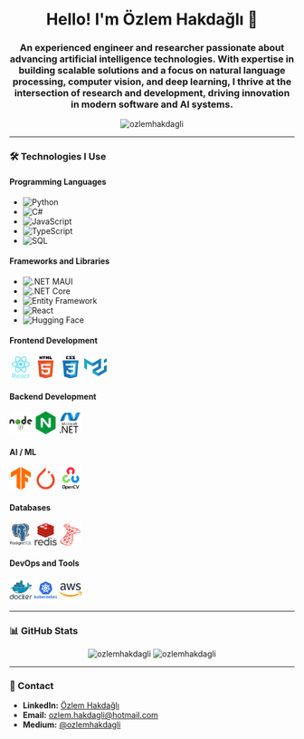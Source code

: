 <h1 align="center">Hello! I'm Özlem Hakdağlı 👋</h1>
<h3 align="center">An experienced engineer and researcher passionate about advancing artificial intelligence technologies. With expertise in building scalable solutions and a focus on natural language processing, computer vision, and deep learning, I thrive at the intersection of research and development, driving innovation in modern software and AI systems.</h3>

<p align="center">
  <img src="https://komarev.com/ghpvc/?username=ozlemhakdagli&label=Profile%20Views&color=0e75b6&style=flat" alt="ozlemhakdagli" />
</p>

---

### 🛠️ Technologies I Use

#### Programming Languages
- ![Python](https://img.shields.io/badge/-Python-3776AB?style=flat-square&logo=python&logoColor=white)
- ![C#](https://img.shields.io/badge/-C%23-239120?style=flat-square&logo=c-sharp&logoColor=white)
- ![JavaScript](https://img.shields.io/badge/-JavaScript-F7DF1E?style=flat-square&logo=javascript&logoColor=black)
- ![TypeScript](https://img.shields.io/badge/-TypeScript-3178C6?style=flat-square&logo=typescript&logoColor=white)
- ![SQL](https://img.shields.io/badge/-SQL-CC2927?style=flat-square&logo=microsoft-sql-server&logoColor=white)

#### Frameworks and Libraries
- ![.NET MAUI](https://img.shields.io/badge/-MAUI-512BD4?style=flat-square&logo=.net&logoColor=white)
- ![.NET Core](https://img.shields.io/badge/-NET%20Core-5C2D91?style=flat-square&logo=dotnet&logoColor=white)
- ![Entity Framework](https://img.shields.io/badge/-Entity%20Framework-5C2D91?style=flat-square&logo=dotnet&logoColor=white)
- ![React](https://img.shields.io/badge/-React-61DAFB?style=flat-square&logo=react&logoColor=black)
- ![Hugging Face](https://img.shields.io/badge/-Hugging%20Face-fcd34d?style=flat-square&logo=huggingface&logoColor=black)


#### Frontend Development
<p align="left">
  <img src="https://raw.githubusercontent.com/devicons/devicon/master/icons/react/react-original-wordmark.svg" alt="React" width="40" height="40"/>
  <img src="https://raw.githubusercontent.com/devicons/devicon/master/icons/html5/html5-original-wordmark.svg" alt="HTML5" width="40" height="40"/>
  <img src="https://raw.githubusercontent.com/devicons/devicon/master/icons/css3/css3-original-wordmark.svg" alt="CSS3" width="40" height="40"/>
  <img src="https://raw.githubusercontent.com/devicons/devicon/master/icons/materialui/materialui-original.svg" alt="Material-UI" width="40" height="40"/>
</p>

#### Backend Development
<p align="left">
  <img src="https://raw.githubusercontent.com/devicons/devicon/master/icons/nodejs/nodejs-original-wordmark.svg" alt="Node.js" width="40" height="40"/>
  <img src="https://raw.githubusercontent.com/devicons/devicon/master/icons/nginx/nginx-original.svg" alt="Nginx" width="40" height="40"/>
  <img src="https://raw.githubusercontent.com/devicons/devicon/master/icons/dot-net/dot-net-original-wordmark.svg" alt=".NET" width="40" height="40"/>
</p>

#### AI / ML
<p align="left">
  <img src="https://raw.githubusercontent.com/devicons/devicon/master/icons/tensorflow/tensorflow-original.svg" alt="TensorFlow" width="40" height="40"/>
  <img src="https://raw.githubusercontent.com/devicons/devicon/master/icons/pytorch/pytorch-original.svg" alt="PyTorch" width="40" height="40"/>
  <img src="https://raw.githubusercontent.com/devicons/devicon/master/icons/opencv/opencv-original-wordmark.svg" alt="OpenCV" width="40" height="40"/>
</p>

#### Databases
<p align="left">
  <img src="https://raw.githubusercontent.com/devicons/devicon/master/icons/postgresql/postgresql-original-wordmark.svg" alt="PostgreSQL" width="40" height="40"/>
  <img src="https://raw.githubusercontent.com/devicons/devicon/master/icons/redis/redis-original-wordmark.svg" alt="Redis" width="40" height="40"/>
  <img src="https://raw.githubusercontent.com/devicons/devicon/master/icons/microsoftsqlserver/microsoftsqlserver-plain.svg" alt="Microsoft SQL Server" width="40" height="40"/>
</p>

#### DevOps and Tools
<p align="left">
  <img src="https://raw.githubusercontent.com/devicons/devicon/master/icons/docker/docker-original-wordmark.svg" alt="Docker" width="40" height="40"/>
  <img src="https://raw.githubusercontent.com/devicons/devicon/master/icons/kubernetes/kubernetes-plain-wordmark.svg" alt="Kubernetes" width="40" height="40"/>
  <img src="https://raw.githubusercontent.com/devicons/devicon/master/icons/amazonwebservices/amazonwebservices-original-wordmark.svg" alt="AWS" width="40" height="40"/>
</p>

---

### 📊 GitHub Stats

<p align="center">
  <img src="https://github-readme-stats.vercel.app/api?username=ozlemhakdagli&show_icons=true&theme=radical" alt="ozlemhakdagli" />
  <img src="https://github-readme-streak-stats.herokuapp.com/?user=ozlemhakdagli&theme=radical" alt="ozlemhakdagli" />
</p>

---

### 🌟 Contact

- **LinkedIn:** [Özlem Hakdağlı](https://linkedin.com/in/ozlemhakdagli)
- **Email:** [ozlem.hakdagli@hotmail.com](mailto:ozlem.hakdagli@hotmail.com)
- **Medium:** [@ozlemhakdagli](https://medium.com/@ozlemhakdagli)
